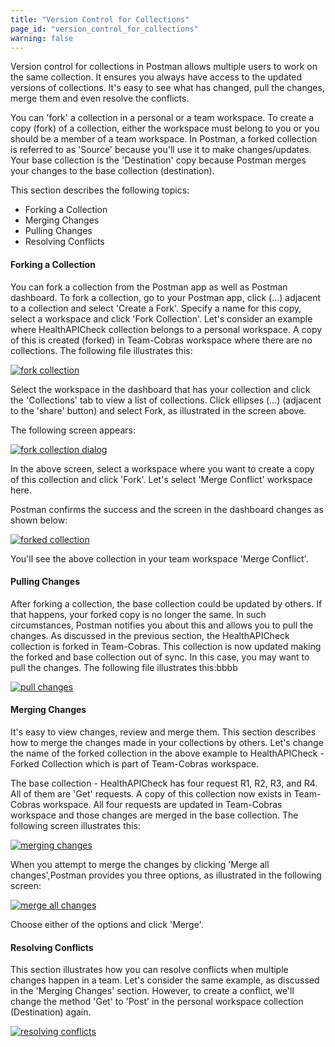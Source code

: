 ```yaml
---
title: "Version Control for Collections"
page_id: "version_control_for_collections"
warning: false
---
```


Version control for collections in Postman allows multiple users to work on the same collection. It ensures you always have access to the updated versions  of collections. It's easy to see what has changed, pull the changes, merge them and even resolve the conflicts.   

You can 'fork' a collection in a personal or a team workspace. To create a copy (fork) of a collection, either the workspace must belong to you or you should be a member of a team workspace. In Postman, a forked collection is referred to as 'Source' because you'll use it to make changes/updates. Your base collection is the 'Destination' copy because Postman merges your changes to the base collection (destination).

This section describes the following topics:

* Forking a Collection
* Merging Changes
* Pulling Changes 
* Resolving Conflicts

#### Forking a Collection

You can fork a collection from the Postman app as well as Postman dashboard. To fork a collection, go to your Postman app, click (...) adjacent to a collection and select 'Create a Fork'. Specify a name for this copy, select a workspace and click 'Fork Collection'. Let's consider an example where HealthAPICheck collection belongs to a personal workspace. A copy of this is created (forked) in Team-Cobras workspace where there are no collections. The following file illustrates this:

[![fork collection](https://s3.amazonaws.com/postman-static-getpostman-com/postman-docs/Forking_a_Collection.gif)](https://s3.amazonaws.com/postman-static-getpostman-com/postman-docs/Forking_a_Collection.gif)


Select the workspace in the dashboard that has your collection and click the 'Collections' tab to view a list of collections. Click ellipses (...) (adjacent to the 'share' button) and select Fork, as illustrated in the screen above.

The following screen appears:

[![fork collection dialog](https://s3.amazonaws.com/postman-static-getpostman-com/postman-docs/Fork_Merge2.png)](https://s3.amazonaws.com/postman-static-getpostman-com/postman-docs/Fork_Merge2.png)

In the above screen, select a workspace where you want to create a copy of this collection and click 'Fork'. Let's select 'Merge Conflict' workspace here. 

Postman confirms the success and the screen in the dashboard changes as shown below:

[![forked collection](https://s3.amazonaws.com/postman-static-getpostman-com/postman-docs/Fork_Merge3.png)](https://s3.amazonaws.com/postman-static-getpostman-com/postman-docs/Fork_Merge3.png)

You'll see the above collection in your team workspace 'Merge Conflict'. 

#### Pulling Changes 

After forking a collection, the base collection could be updated by others. If that happens, your forked copy is no longer the same. In such circumstances, Postman notifies you about this and allows you to pull the changes. As discussed in the previous section, the HealthAPICheck collection is forked in Team-Cobras. This collection is now updated making the forked and base collection out of sync. In this case, you may want to pull the changes. The following file illustrates this:bbbb

[![pull changes](https://s3.amazonaws.com/postman-static-getpostman-com/postman-docs/Fork_Pull_Changes.gif)](https://s3.amazonaws.com/postman-static-getpostman-com/postman-docs/Fork_Pull_Changes.gif)


#### Merging Changes

It's easy to view changes, review and merge them. This section describes how to merge the changes made in your collections by others.
Let's change the name of the forked collection in the above example to HealthAPICheck - Forked Collection which is part of Team-Cobras workspace. 

The base collection - HealthAPICheck has four request R1, R2, R3, and R4. All of them are 'Get' requests. A copy of this collection now exists in Team-Cobras workspace. All four requests are updated in Team-Cobras workspace and those changes are merged in the base collection. The following screen illustrates this:

[![merging changes](https://s3.amazonaws.com/postman-static-getpostman-com/postman-docs/Forking_n_Merging.gif)](https://s3.amazonaws.com/postman-static-getpostman-com/postman-docs/Forking_n_Merging.gif)


When you attempt to merge the changes by clicking 'Merge all changes',Postman provides you three options, as illustrated in the following screen:

[![merge all changes](https://s3.amazonaws.com/postman-static-getpostman-com/postman-docs/Merge_All_Changes.png)](https://s3.amazonaws.com/postman-static-getpostman-com/postman-docs/Merge_All_Changes.png)

Choose either of the options and click 'Merge'. 

#### Resolving Conflicts 

This section illustrates how you can resolve conflicts when multiple changes happen in a team. Let's consider the same example, as discussed in the 'Merging Changes' section. However, to create a conflict, we'll change the method 'Get' to 'Post' in the personal workspace collection (Destination) again. 

[![resolving conflicts](https://s3.amazonaws.com/postman-static-getpostman-com/postman-docs/Fork_Merge4.gif)](https://s3.amazonaws.com/postman-static-getpostman-com/postman-docs/Fork_Merge4.gif)

